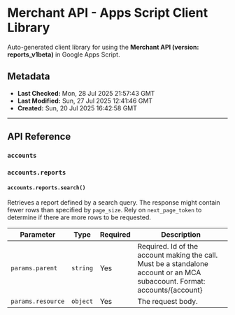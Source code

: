 # Merchant API - Apps Script Client Library

Auto-generated client library for using the **Merchant API (version: reports_v1beta)** in Google Apps Script.

## Metadata

- **Last Checked:** Mon, 28 Jul 2025 21:57:43 GMT
- **Last Modified:** Sun, 27 Jul 2025 12:41:46 GMT
- **Created:** Sun, 20 Jul 2025 16:42:58 GMT



---

## API Reference

### `accounts`

### `accounts.reports`

#### `accounts.reports.search()`

Retrieves a report defined by a search query. The response might contain fewer rows than specified by `page_size`. Rely on `next_page_token` to determine if there are more rows to be requested.

| Parameter | Type | Required | Description |
|---|---|---|---|
| `params.parent` | `string` | Yes | Required. Id of the account making the call. Must be a standalone account or an MCA subaccount. Format: accounts/{account} |
| `params.resource` | `object` | Yes | The request body. |